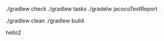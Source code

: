 ./gradlew check
./gradlew tasks
./gradelw jacocoTestReport

./gradlew clean
./gradlew build


hello2